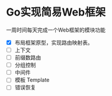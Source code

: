 # Go实现简易Web框架

一周时间每天完成一个Web框架的模块功能

- [x] 布局框架原型，实现路由映射表。
- [ ] 上下文
- [ ] 前缀数路由
- [ ] 分组控制
- [ ] 中间件
- [ ] 模板 Template
- [ ] 错误恢复